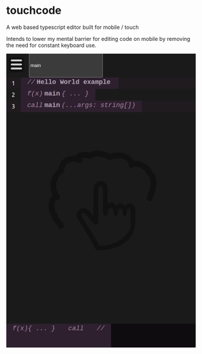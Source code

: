 # touchcode
A web based typescript editor built for mobile / touch

Intends to lower my mental barrier for editing code on mobile by removing the need for constant keyboard use.

![img](./example.png)